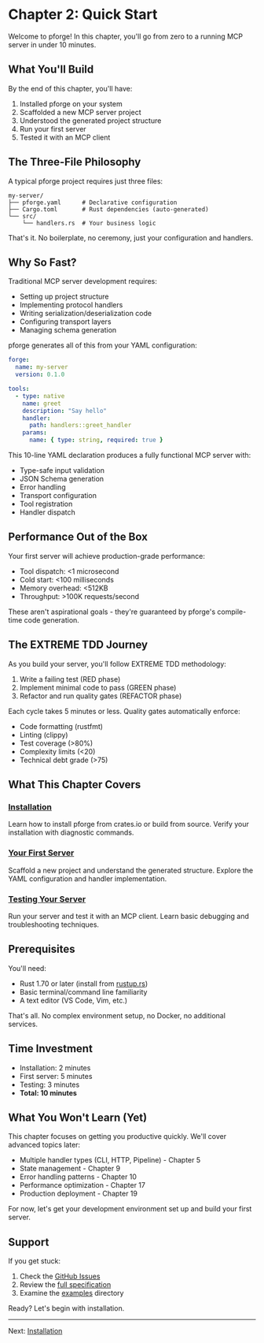 # Chapter 2: Quick Start

Welcome to pforge! In this chapter, you'll go from zero to a running MCP server in under 10 minutes.

## What You'll Build

By the end of this chapter, you'll have:

1. Installed pforge on your system
2. Scaffolded a new MCP server project
3. Understood the generated project structure
4. Run your first server
5. Tested it with an MCP client

## The Three-File Philosophy

A typical pforge project requires just three files:

```
my-server/
├── pforge.yaml      # Declarative configuration
├── Cargo.toml       # Rust dependencies (auto-generated)
└── src/
    └── handlers.rs  # Your business logic
```

That's it. No boilerplate, no ceremony, just your configuration and handlers.

## Why So Fast?

Traditional MCP server development requires:
- Setting up project structure
- Implementing protocol handlers
- Writing serialization/deserialization code
- Configuring transport layers
- Managing schema generation

pforge generates all of this from your YAML configuration:

```yaml
forge:
  name: my-server
  version: 0.1.0

tools:
  - type: native
    name: greet
    description: "Say hello"
    handler:
      path: handlers::greet_handler
    params:
      name: { type: string, required: true }
```

This 10-line YAML declaration produces a fully functional MCP server with:
- Type-safe input validation
- JSON Schema generation
- Error handling
- Transport configuration
- Tool registration
- Handler dispatch

## Performance Out of the Box

Your first server will achieve production-grade performance:

- Tool dispatch: <1 microsecond
- Cold start: <100 milliseconds
- Memory overhead: <512KB
- Throughput: >100K requests/second

These aren't aspirational goals - they're guaranteed by pforge's compile-time code generation.

## The EXTREME TDD Journey

As you build your server, you'll follow EXTREME TDD methodology:

1. Write a failing test (RED phase)
2. Implement minimal code to pass (GREEN phase)
3. Refactor and run quality gates (REFACTOR phase)

Each cycle takes 5 minutes or less. Quality gates automatically enforce:
- Code formatting (rustfmt)
- Linting (clippy)
- Test coverage (>80%)
- Complexity limits (<20)
- Technical debt grade (>75)

## What This Chapter Covers

### [Installation](ch02-01-installation.md)
Learn how to install pforge from crates.io or build from source. Verify your installation with diagnostic commands.

### [Your First Server](ch02-02-first-server.md)
Scaffold a new project and understand the generated structure. Explore the YAML configuration and handler implementation.

### [Testing Your Server](ch02-03-testing.md)
Run your server and test it with an MCP client. Learn basic debugging and troubleshooting techniques.

## Prerequisites

You'll need:

- Rust 1.70 or later (install from [rustup.rs](https://rustup.rs))
- Basic terminal/command line familiarity
- A text editor (VS Code, Vim, etc.)

That's all. No complex environment setup, no Docker, no additional services.

## Time Investment

- Installation: 2 minutes
- First server: 5 minutes
- Testing: 3 minutes
- **Total: 10 minutes**

## What You Won't Learn (Yet)

This chapter focuses on getting you productive quickly. We'll cover advanced topics later:

- Multiple handler types (CLI, HTTP, Pipeline) - Chapter 5
- State management - Chapter 9
- Error handling patterns - Chapter 10
- Performance optimization - Chapter 17
- Production deployment - Chapter 19

For now, let's get your development environment set up and build your first server.

## Support

If you get stuck:

1. Check the [GitHub Issues](https://github.com/paiml/pforge/issues)
2. Review the [full specification](../../docs/specifications/pforge-specification.md)
3. Examine the [examples](../examples/) directory

Ready? Let's begin with installation.

---

Next: [Installation](ch02-01-installation.md)
